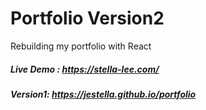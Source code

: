 # Portfolio Version2

Rebuilding my portfolio with React<br>


##### Live Demo : https://stella-lee.com/ 
##### Version1: https://jestella.github.io/portfolio
